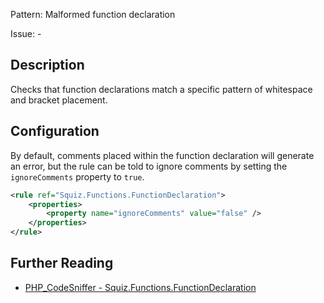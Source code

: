 Pattern: Malformed function declaration

Issue: -

## Description

Checks that function declarations match a specific pattern of whitespace and bracket placement.

## Configuration

By default, comments placed within the function declaration will generate an error, but the rule can be told to ignore comments by setting the `ignoreComments` property to `true`.

```xml
<rule ref="Squiz.Functions.FunctionDeclaration">
    <properties>
        <property name="ignoreComments" value="false" />
    </properties>
</rule>
```

## Further Reading

* [PHP_CodeSniffer - Squiz.Functions.FunctionDeclaration](https://github.com/PHPCSStandards/PHP_CodeSniffer/blob/master/src/Standards/Squiz/Sniffs/Functions/FunctionDeclarationSniff.php)